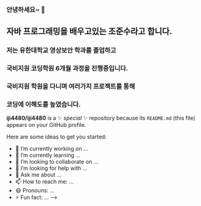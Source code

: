 ### 안녕하세요~ 👋
## 자바 프로그래밍을 배우고있는 조준수라고 합니다.
<!-- 구분선 -->
### 저는 유한대학교 영상보안 학과를 졸업하고
### 국비지원 코딩학원 6개월 과정을 진행중입니다.
### 국비지원 학원을 다니며 여러가지 프로젝트를 통해 
### 코딩에 이해도를 높였습니다.

**iji4480/iji4480** is a ✨ _special_ ✨ repository because its `README.md` (this file) appears on your GitHub profile.

Here are some ideas to get you started:

- 🔭 I’m currently working on ...
- 🌱 I’m currently learning ...
- 👯 I’m looking to collaborate on ...
- 🤔 I’m looking for help with ...
- 💬 Ask me about ...
- 📫 How to reach me: ...
- 😄 Pronouns: ...
- ⚡ Fun fact: ...
-->

